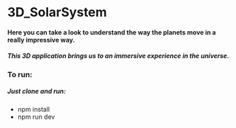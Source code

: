 # 3D_SolarSystem
#### Here you can take a look to understand the way the planets move in a really impressive way.
##### This 3D application brings us to an immersive experience in the universe.

### To run:
##### Just clone and run: 
- npm install
- npm run dev
